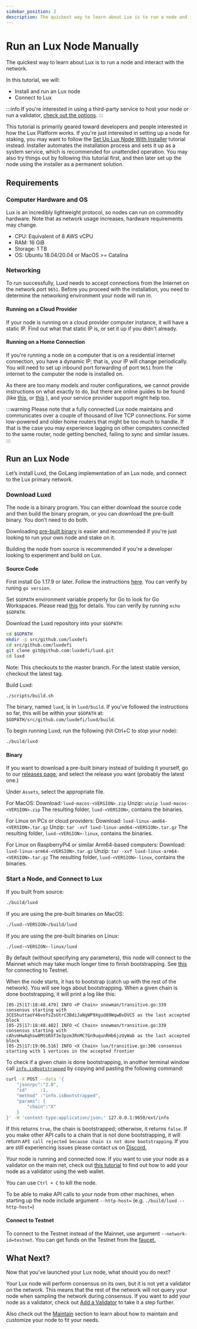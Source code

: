 ```yaml
---
sidebar_position: 2
description: The quickest way to learn about Lux is to run a node and interact with the network and geared toward people interested in how the Lux Platform works.
---
```


# Run an Lux Node Manually

The quickest way to learn about Lux is to run a node and interact with the network.

In this tutorial, we will:

- Install and run an Lux node
- Connect to Lux

:::info
If you're interested in using a third-party service to host your node or run a validator, [check out the options](../README.md#build).
:::

This tutorial is primarily geared toward developers and people interested in how the Lux Platform works. If you're just interested in setting up a node for staking, you may want to follow the [Set Up Lux Node With Installer](set-up-node-with-installer.md) tutorial instead. Installer automates the installation process and sets it up as a system service, which is recommended for unattended operation. You may also try things out by following this tutorial first, and then later set up the node using the installer as a permanent solution.

## Requirements

### Computer Hardware and OS

Lux is an incredibly lightweight protocol, so nodes can run on commodity hardware. Note that as network usage increases, hardware requirements may change.

- CPU: Equivalent of 8 AWS vCPU
- RAM: 16 GiB
- Storage: 1 TB
- OS: Ubuntu 18.04/20.04 or MacOS &gt;= Catalina

### Networking

To run successfully, Luxd needs to accept connections from the Internet on the network port `9651`. Before you proceed with the installation, you need to determine the networking environment your node will run in.

#### Running on a Cloud Provider

If your node is running on a cloud provider computer instance, it will have a static IP. Find out what that static IP is, or set it up if you didn't already.

#### Running on a Home Connection

If you're running a node on a computer that is on a residential internet connection, you have a dynamic IP; that is, your IP will change periodically. You will need to set up inbound port forwarding of port `9651` from the internet to the computer the node is installed on.

As there are too many models and router configurations, we cannot provide instructions on what exactly to do, but there are online guides to be found (like [this](https://www.noip.com/support/knowledgebase/general-port-forwarding-guide/), or [this](https://www.howtogeek.com/66214/how-to-forward-ports-on-your-router/) ), and your service provider support might help too.

:::warning
Please note that a fully connected Lux node maintains and communicates over a couple of thousand of live TCP connections. For some low-powered and older home routers that might be too much to handle. If that is the case you may experience lagging on other computers connected to the same router, node getting benched, failing to sync and similar issues.
:::

## Run an Lux Node

Let’s install Luxd, the GoLang implementation of an Lux node, and connect to the Lux primary network.

### Download Luxd

The node is a binary program. You can either download the source code and then build the binary program, or you can download the pre-built binary. You don’t need to do both.

Downloading [pre-built binary](run-lux-node-manually.md#binary) is easier and recommended if you're just looking to run your own node and stake on it.

Building the node from source is recommended if you're a developer looking to experiment and build on Lux.

#### **Source Code**

First install Go 1.17.9 or later. Follow the instructions [here](https://golang.org/doc/install). You can verify by runing `go version`.

Set `$GOPATH` environment variable properly for Go to look for Go Workspaces. Please read [this](https://go.dev/doc/gopath_code) for details. You can verify by running `echo $GOPATH`.

Download the Luxd repository into your `$GOPATH`:

```sh
cd $GOPATH
mkdir -p src/github.com/luxdefi
cd src/github.com/luxdefi
git clone git@github.com:luxdefi/luxd.git
cd luxd
```

Note: This checkouts to the master branch. For the latest stable version, checkout the latest tag.

Build Luxd:

```sh
./scripts/build.sh
```

The binary, named `luxd`, is in `luxd/build`. If you've followed the instructions so far, this will be within your `$GOPATH` at: `$GOPATH/src/github.com/luxdefi/luxd/build`.

To begin running Luxd, run the following (hit Ctrl+C to stop your node):

```sh
./build/luxd
```

#### **Binary**

If you want to download a pre-built binary instead of building it yourself, go to our [releases page](https://github.com/luxdefi/luxd/releases), and select the release you want (probably the latest one.)

Under `Assets`, select the appropriate file.

For MacOS: Download: `luxd-macos-<VERSION>.zip`
Unzip: `unzip luxd-macos-<VERSION>.zip` The resulting folder, `luxd-<VERSION>`, contains the binaries.

For Linux on PCs or cloud providers: Download: `luxd-linux-amd64-<VERSION>.tar.gz`
Unzip: `tar -xvf luxd-linux-amd64-<VERSION>.tar.gz`
The resulting folder, `luxd-<VERSION>-linux`, contains the binaries.

For Linux on RaspberryPi4 or similar Arm64-based computers: Download: `luxd-linux-arm64-<VERSION>.tar.gz`
Unzip: `tar -xvf luxd-linux-arm64-<VERSION>.tar.gz`
The resulting folder, `luxd-<VERSION>-linux`, contains the binaries.

### Start a Node, and Connect to Lux

If you built from source:

```sh
./build/luxd
```

If you are using the pre-built binaries on MacOS:

```sh
./luxd-<VERSION>/build/luxd
```

If you are using the pre-built binaries on Linux:

```sh
./luxd-<VERSION>-linux/luxd
```

By default (without specifying any parameters), this node will connect to the Mainnet which may take much longer time to finish bootstrapping. See [this](#connect-to-testnet) for connecting to Testnet.

When the node starts, it has to bootstrap (catch up with the rest of the network). You will see logs about bootstrapping. When a given chain is done bootstrapping, it will print a log like this:

```text
[05-25|17:18:48.479] INFO <P Chain> snowman/transitive.go:339 consensus starting with 3CEShuttaoY46vofsZsUtrC3BdiJaNgWP9Xgud89WqwBvDVC5 as the last accepted block
[05-25|17:18:48.482] INFO <C Chain> snowman/transitive.go:339 consensus starting with cAhvmHwAqhsw8MtbRXf3e3pzm3RnMC7Gn9uqunRHb6jzUyWab as the last accepted block
[05-25|17:19:06.516] INFO <X Chain> lux/transitive.go:306 consensus starting with 1 vertices in the accepted frontier
```

To check if a given chain is done bootstrapping, in another terminal window call [`info.isBootstrapped`](../../apis/luxd/apis/info.md#infoisbootstrapped) by copying and pasting the following command:

```sh
curl -X POST --data '{
    "jsonrpc":"2.0",
    "id"     :1,
    "method" :"info.isBootstrapped",
    "params": {
        "chain":"X"
    }
}' -H 'content-type:application/json;' 127.0.0.1:9650/ext/info
```

If this returns `true`, the chain is bootstrapped; otherwise, it returns `false`. If you make other API calls to a chain that is not done bootstrapping, it will return `API call rejected because chain is not done bootstrapping`. If you are still experiencing issues please contact us on [Discord.](https://chat.lux.network/)

Your node is running and connected now. If you want to use your node as a validator on the main net, check out [this tutorial](../validate/add-a-validator.md#add-a-validator-with-lux-wallet) to find out how to add your node as a validator using the web wallet.

You can use `Ctrl + C` to kill the node.

To be able to make API calls to your node from other machines, when starting up the node include argument `--http-host=` (e.g. `./build/luxd --http-host=`)

#### Connect to Testnet

To connect to the Testnet instead of the Mainnet, use argument `--network-id=testnet`. You can get funds on the Testnet from the [faucet.](https://faucet.lux.network/)

## What Next?

Now that you've launched your Lux node, what should you do next?

Your Lux node will perform consensus on its own, but it is not yet a validator on the network. This means that the rest of the network will not query your node when sampling the network during consensus. If you want to add your node as a validator, check out [Add a Validator](../validate/add-a-validator.md) to take it a step further.

Also check out the [Maintain](../README.md#maintain) section to learn about how to maintain and customize your node to fit your needs.
